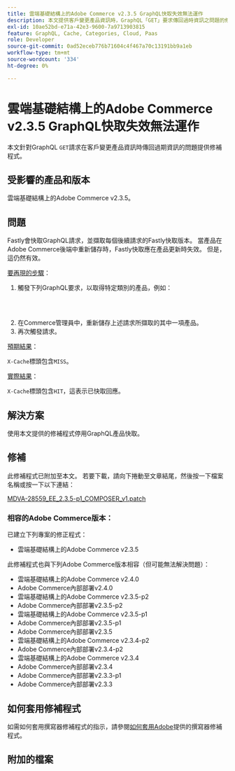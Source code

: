 ```yaml
---
title: 雲端基礎結構上的Adobe Commerce v2.3.5 GraphQL快取失效無法運作
description: 本文提供客戶變更產品資訊時，GraphQL「GET」要求傳回過時資訊之問題的修補程式。
exl-id: 10ae52bd-e71a-42e3-9600-7a9713903815
feature: GraphQL, Cache, Categories, Cloud, Paas
role: Developer
source-git-commit: 0ad52eceb776b71604c4f467a70c13191bb9a1eb
workflow-type: tm+mt
source-wordcount: '334'
ht-degree: 0%

---
```


# 雲端基礎結構上的Adobe Commerce v2.3.5 GraphQL快取失效無法運作

本文針對GraphQL `GET`請求在客戶變更產品資訊時傳回過期資訊的問題提供修補程式。

## 受影響的產品和版本

雲端基礎結構上的Adobe Commerce v2.3.5。

## 問題

Fastly會快取GraphQL請求，並擷取每個後續請求的Fastly快取版本。 當產品在Adobe Commerce後端中重新儲存時，Fastly快取應在產品更新時失效。 但是，這仍然有效。

<u>要再現的步驟</u>：

1. 觸發下列GraphQL要求，以取得特定類別的產品，例如：
   <pre><magento2-server>
    </pre>
1. 在Commerce管理員中，重新儲存上述請求所擷取的其中一項產品。
1. 再次觸發請求。

<u>預期結果</u>：

`X-Cache`標頭包含`MISS`。

<u>實際結果</u>：

`X-Cache`標頭包含`HIT`，這表示已快取回應。

## 解決方案

使用本文提供的修補程式停用GraphQL產品快取。

## 修補

此修補程式已附加至本文。 若要下載，請向下捲動至文章結尾，然後按一下檔案名稱或按一下以下連結：

[MDVA-28559\_EE\_2.3.5-p1\_COMPOSER\_v1.patch](assets/MDVA-28559_EE_2.3.5-p1_v1.composer.patch.zip)

### 相容的Adobe Commerce版本：

已建立下列專案的修正程式：

* 雲端基礎結構上的Adobe Commerce v2.3.5

此修補程式也與下列Adobe Commerce版本相容（但可能無法解決問題）：

* 雲端基礎結構上的Adobe Commerce v2.4.0
* Adobe Commerce內部部署v2.4.0
* 雲端基礎結構上的Adobe Commerce v2.3.5-p2
* Adobe Commerce內部部署v2.3.5-p2
* 雲端基礎結構上的Adobe Commerce v2.3.5-p1
* Adobe Commerce內部部署v2.3.5-p1
* Adobe Commerce內部部署v2.3.5
* 雲端基礎結構上的Adobe Commerce v2.3.4-p2
* Adobe Commerce內部部署v2.3.4-p2
* 雲端基礎結構上的Adobe Commerce v2.3.4
* Adobe Commerce內部部署v2.3.4
* Adobe Commerce內部部署v2.3.3-p1
* Adobe Commerce內部部署v2.3.3

## 如何套用修補程式

如需如何套用撰寫器修補程式的指示，請參閱[如何套用Adobe](/help/how-to/general/how-to-apply-a-composer-patch-provided-by-magento.md)提供的撰寫器修補程式。

## 附加的檔案
